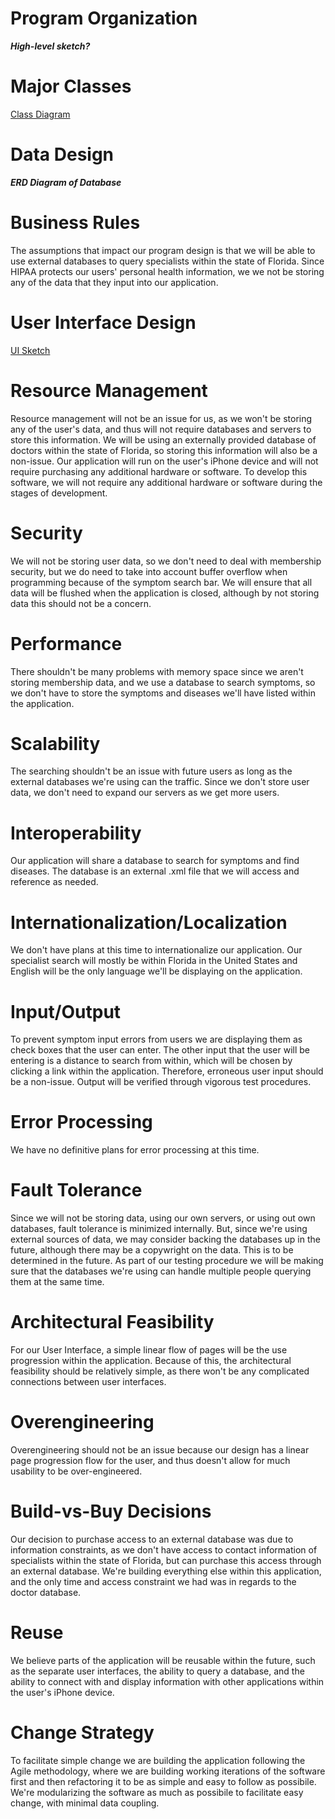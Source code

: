 # Program Organization
  ***High-level sketch?***

# Major Classes
 [Class Diagram](https://github.com/monica-eisinger/Group9Project/blob/master/class_diagram_2.pdf)

# Data Design
  ***ERD Diagram of Database***

# Business Rules
  The assumptions that impact our program design is that we will be able to use external databases to query specialists within
  the state of Florida. Since HIPAA protects our users' personal health information, we we not be storing any of the 
  data that they input into our application.

# User Interface Design
 [UI Sketch](https://github.com/monica-eisinger/Group9Project/blob/master/SickoSearch_UI.png)

# Resource Management
  Resource management will not be an issue for us, as we won't be storing any of the user's data, and thus will not require databases and servers to store this information. We will be using an externally provided database of doctors within the state of Florida, so storing this information will also be a non-issue. Our application will run on the user's iPhone device and will not require purchasing any additional hardware or software. To develop this software, we will not require any additional hardware or software during the stages of development.

# Security
  We will not be storing user data, so we don't need to deal with membership security, but we do need to take into account buffer overflow when programming because of the symptom search bar. We will ensure that all data will be flushed when the application is closed, although by not storing data this should not be a concern.

# Performance
  There shouldn't be many problems with memory space since we aren't storing membership data, and we use a database to search symptoms, so we don't have to store the symptoms and diseases we'll have listed within the application.

# Scalability
  The searching shouldn't be an issue with future users as long as the external databases we're using can the traffic. Since we don't store user data, we don't need to expand our servers as we get more users. 
  
# Interoperability
  Our application will share a database to search for symptoms and find diseases. The database is an external .xml file that we will access and reference as needed.
  
# Internationalization/Localization
  We don't have plans at this time to internationalize our application. Our specialist search will mostly be within Florida in the United States and English will be the only language we'll be displaying on the application.
  
# Input/Output
  To prevent symptom input errors from users we are displaying them as check boxes that the user can enter. The other input that the user will be entering is a distance to search from within, which will be chosen by clicking a link within the application. Therefore, erroneous user input should be a non-issue. Output will be verified through vigorous test procedures.

# Error Processing
  We have no definitive plans for error processing at this time.

# Fault Tolerance
  Since we will not be storing data, using our own servers, or using out own databases, fault tolerance is minimized internally. But, since we're using external sources of data, we may consider backing the databases up in the future, although there may be a copywright on the data. This is to be determined in the future. As part of our testing procedure we will be making sure that the databases we're using can handle multiple people querying them at the same time.
  
# Architectural Feasibility
  For our User Interface, a simple linear flow of pages will be the use progression within the application. Because of this, the architectural feasibility should be relatively simple, as there won't be any complicated connections between user interfaces.
  
# Overengineering
  Overengineering should not be an issue because our design has a linear page progression flow for the user, and thus doesn't allow for much usability to be over-engineered.
  
# Build-vs-Buy Decisions
  Our decision to purchase access to an external database was due to information constraints, as we don't have access to contact information of specialists within the state of Florida, but can purchase this access through an external database. We're building everything else within this application, and the only time and access constraint we had was in regards to the doctor database.

# Reuse
  We believe parts of the application will be reusable within the future, such as the separate user interfaces, the ability to query a database, and the ability to connect with and display information with other applications within the user's iPhone device. 

# Change Strategy
  To facilitate simple change we are building the application following the Agile methodology, where we are building working iterations of the software first and then refactoring it to be as simple and easy to follow as possibile. We're modularizing the software as much as possibile to facilitate easy change, with minimal data coupling.
